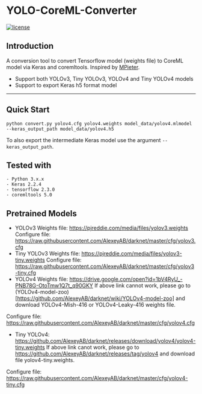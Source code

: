 # YOLO-CoreML-Converter

[![license](https://img.shields.io/github/license/mashape/apistatus.svg)](LICENSE)

## Introduction

A conversion tool to convert Tensorflow model (weights file) to CoreML model via Keras and coremltools. Inspired by [MPieter](https://github.com/MPieter/YOLOv4-CoreML-Converter).

- Support both YOLOv3, Tiny YOLOv3, YOLOv4 and Tiny YOLOv4 models
- Support to export Keras h5 format model 

---

## Quick Start

```
python convert.py yolov4.cfg yolov4.weights model_data/yolov4.mlmodel --keras_output_path model_data/yolov4.h5
```

To also export the intermediate Keras model use the argument `--keras_output_path`.

## Tested with

    - Python 3.x.x
    - Keras 2.2.4
    - tensorflow 2.3.0
    - coremltools 5.0
    
## Pretrained Models
- YOLOv3
Weights file: https://pjreddie.com/media/files/yolov3.weights
Configure file: https://raw.githubusercontent.com/AlexeyAB/darknet/master/cfg/yolov3.cfg
- Tiny YOLOv3
Weights file: https://pjreddie.com/media/files/yolov3-tiny.weights
Configure file: https://raw.githubusercontent.com/AlexeyAB/darknet/master/cfg/yolov3-tiny.cfg
- YOLOv4
Weights file: https://drive.google.com/open?id=1bV4RyU_-PNB78G-OtoTmw1Q7t_q90GKY
If above link cannot work, please go to (YOLOv4-model-zoo)[https://github.com/AlexeyAB/darknet/wiki/YOLOv4-model-zoo] and download YOLOv4-Mish-416 or YOLOv4-Leaky-416 weights file.

Configure file: https://raw.githubusercontent.com/AlexeyAB/darknet/master/cfg/yolov4.cfg
- Tiny YOLOv4: https://github.com/AlexeyAB/darknet/releases/download/yolov4/yolov4-tiny.weights
If above link canot work, please go to https://github.com/AlexeyAB/darknet/releases/tag/yolov4 and download file yolov4-tiny.weights. 

Configure file: https://raw.githubusercontent.com/AlexeyAB/darknet/master/cfg/yolov4-tiny.cfg

